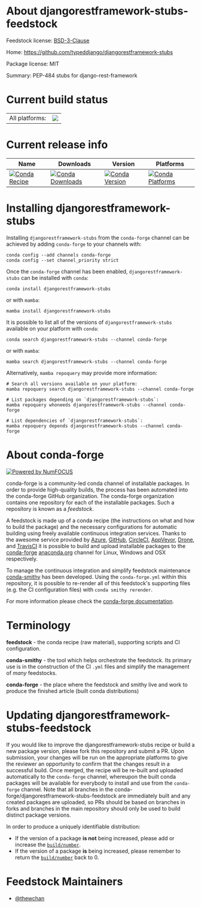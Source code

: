 About djangorestframework-stubs-feedstock
=========================================

Feedstock license: [BSD-3-Clause](https://github.com/conda-forge/djangorestframework-stubs-feedstock/blob/main/LICENSE.txt)

Home: https://github.com/typeddjango/djangorestframework-stubs

Package license: MIT

Summary: PEP-484 stubs for django-rest-framework

Current build status
====================


<table><tr><td>All platforms:</td>
    <td>
      <a href="https://dev.azure.com/conda-forge/feedstock-builds/_build/latest?definitionId=12730&branchName=main">
        <img src="https://dev.azure.com/conda-forge/feedstock-builds/_apis/build/status/djangorestframework-stubs-feedstock?branchName=main">
      </a>
    </td>
  </tr>
</table>

Current release info
====================

| Name | Downloads | Version | Platforms |
| --- | --- | --- | --- |
| [![Conda Recipe](https://img.shields.io/badge/recipe-djangorestframework--stubs-green.svg)](https://anaconda.org/conda-forge/djangorestframework-stubs) | [![Conda Downloads](https://img.shields.io/conda/dn/conda-forge/djangorestframework-stubs.svg)](https://anaconda.org/conda-forge/djangorestframework-stubs) | [![Conda Version](https://img.shields.io/conda/vn/conda-forge/djangorestframework-stubs.svg)](https://anaconda.org/conda-forge/djangorestframework-stubs) | [![Conda Platforms](https://img.shields.io/conda/pn/conda-forge/djangorestframework-stubs.svg)](https://anaconda.org/conda-forge/djangorestframework-stubs) |

Installing djangorestframework-stubs
====================================

Installing `djangorestframework-stubs` from the `conda-forge` channel can be achieved by adding `conda-forge` to your channels with:

```
conda config --add channels conda-forge
conda config --set channel_priority strict
```

Once the `conda-forge` channel has been enabled, `djangorestframework-stubs` can be installed with `conda`:

```
conda install djangorestframework-stubs
```

or with `mamba`:

```
mamba install djangorestframework-stubs
```

It is possible to list all of the versions of `djangorestframework-stubs` available on your platform with `conda`:

```
conda search djangorestframework-stubs --channel conda-forge
```

or with `mamba`:

```
mamba search djangorestframework-stubs --channel conda-forge
```

Alternatively, `mamba repoquery` may provide more information:

```
# Search all versions available on your platform:
mamba repoquery search djangorestframework-stubs --channel conda-forge

# List packages depending on `djangorestframework-stubs`:
mamba repoquery whoneeds djangorestframework-stubs --channel conda-forge

# List dependencies of `djangorestframework-stubs`:
mamba repoquery depends djangorestframework-stubs --channel conda-forge
```


About conda-forge
=================

[![Powered by
NumFOCUS](https://img.shields.io/badge/powered%20by-NumFOCUS-orange.svg?style=flat&colorA=E1523D&colorB=007D8A)](https://numfocus.org)

conda-forge is a community-led conda channel of installable packages.
In order to provide high-quality builds, the process has been automated into the
conda-forge GitHub organization. The conda-forge organization contains one repository
for each of the installable packages. Such a repository is known as a *feedstock*.

A feedstock is made up of a conda recipe (the instructions on what and how to build
the package) and the necessary configurations for automatic building using freely
available continuous integration services. Thanks to the awesome service provided by
[Azure](https://azure.microsoft.com/en-us/services/devops/), [GitHub](https://github.com/),
[CircleCI](https://circleci.com/), [AppVeyor](https://www.appveyor.com/),
[Drone](https://cloud.drone.io/welcome), and [TravisCI](https://travis-ci.com/)
it is possible to build and upload installable packages to the
[conda-forge](https://anaconda.org/conda-forge) [anaconda.org](https://anaconda.org/)
channel for Linux, Windows and OSX respectively.

To manage the continuous integration and simplify feedstock maintenance
[conda-smithy](https://github.com/conda-forge/conda-smithy) has been developed.
Using the ``conda-forge.yml`` within this repository, it is possible to re-render all of
this feedstock's supporting files (e.g. the CI configuration files) with ``conda smithy rerender``.

For more information please check the [conda-forge documentation](https://conda-forge.org/docs/).

Terminology
===========

**feedstock** - the conda recipe (raw material), supporting scripts and CI configuration.

**conda-smithy** - the tool which helps orchestrate the feedstock.
                   Its primary use is in the construction of the CI ``.yml`` files
                   and simplify the management of *many* feedstocks.

**conda-forge** - the place where the feedstock and smithy live and work to
                  produce the finished article (built conda distributions)


Updating djangorestframework-stubs-feedstock
============================================

If you would like to improve the djangorestframework-stubs recipe or build a new
package version, please fork this repository and submit a PR. Upon submission,
your changes will be run on the appropriate platforms to give the reviewer an
opportunity to confirm that the changes result in a successful build. Once
merged, the recipe will be re-built and uploaded automatically to the
`conda-forge` channel, whereupon the built conda packages will be available for
everybody to install and use from the `conda-forge` channel.
Note that all branches in the conda-forge/djangorestframework-stubs-feedstock are
immediately built and any created packages are uploaded, so PRs should be based
on branches in forks and branches in the main repository should only be used to
build distinct package versions.

In order to produce a uniquely identifiable distribution:
 * If the version of a package **is not** being increased, please add or increase
   the [``build/number``](https://docs.conda.io/projects/conda-build/en/latest/resources/define-metadata.html#build-number-and-string).
 * If the version of a package **is** being increased, please remember to return
   the [``build/number``](https://docs.conda.io/projects/conda-build/en/latest/resources/define-metadata.html#build-number-and-string)
   back to 0.

Feedstock Maintainers
=====================

* [@thewchan](https://github.com/thewchan/)

